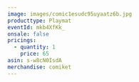 ```yaml
---
image: images/comic1esudc95uyaatz6b.jpg
producttype: Playmat
eventId: mkb4XfKk_
onsale: false
pricings:
  - quantity: 1
    price: 65
asin: s-w8cN0IsdA
merchandise: comiket
---
```

